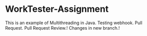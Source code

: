 # WorkTester-Assignment
This is an example of Multithreading in Java.
Testing webhook.
Pull Request.
Pull Request Review.!
Changes in new branch.!
